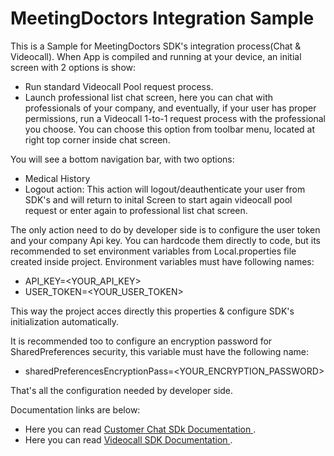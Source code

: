 # MeetingDoctors Integration Sample


This is a Sample for MeetingDoctors SDK's integration process(Chat & Videocall). When App is compiled and running at your device,
an initial screen with 2 options is show:

- Run standard Videocall Pool request process.
- Launch professional list chat screen, here you can chat with professionals of your company, and eventually, if your user has proper
  permissions, run a Videocall 1-to-1 request process with the professional you choose. You can choose this option from toolbar menu,
  located at right top corner inside chat screen.

You will see a bottom navigation bar, with two options:

- Medical History
- Logout action: This action will logout/deauthenticate your user from SDK's and will return to inital Screen to start again videocall pool request or enter again to professional list chat screen.

The only action need to do by developer side is to configure the user token and your company Api key. You can hardcode them directly
to code, but its recommended to set environment variables from Local.properties file created inside project. Environment variables
must have following names:

- API_KEY=<YOUR_API_KEY>
- USER_TOKEN=<YOUR_USER_TOKEN>

This way the project acces directly this properties & configure SDK's initialization automatically.

It is recommended too to configure an encryption password for SharedPreferences security, this variable must have the following name:

- sharedPreferencesEncryptionPass=<YOUR_ENCRYPTION_PASSWORD>

That's all the configuration needed by developer side.


Documentation links are below:

- Here you can read [ Customer Chat SDk Documentation ](https://meetingdoctors.atlassian.net/wiki/external/871858184/NWU2YWM5ZTU0MTkyNDg5NzhkZWNiYzA3ZjhlY2MxMzA?atlOrigin=eyJpIjoiNDdiYWZlNTIxYzA3NDMyOWIxNTQ2YzQ4M2JjODgzYjMiLCJwIjoiYyJ9).
- Here you can read [ Videocall SDK Documentation ](https://meetingdoctors.atlassian.net/wiki/external/871694355/MGRhYTBmYjRhYzE3NDcyZTliNzJjZDVkOGVkOTVkMzE?atlOrigin=eyJpIjoiYjQyN2NmNjU2NDE1NDY0ZWIzZjdiZTU1YjljM2Y0ZjYiLCJwIjoiYyJ9).
